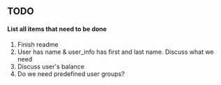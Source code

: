 ## TODO
#### List all items that need to be done
1) Finish readme
2) User has name & user_info has first and last name. Discuss what we need
3) Discuss user's balance
4) Do we need predefined user groups?
